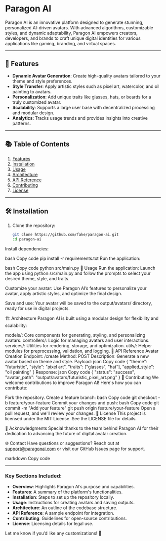 # Paragon AI

Paragon AI is an innovative platform designed to generate stunning, personalized AI-driven avatars. With advanced algorithms, customizable styles, and dynamic adaptability, Paragon AI empowers creators, developers, and brands to craft unique digital identities for various applications like gaming, branding, and virtual spaces.

---

## 🚀 Features

- **Dynamic Avatar Generation**: Create high-quality avatars tailored to your theme and style preferences.
- **Style Transfer**: Apply artistic styles such as pixel art, watercolor, and oil painting to avatars.
- **Personalization**: Add unique traits like glasses, hats, or beards for a truly customized avatar.
- **Scalability**: Supports a large user base with decentralized processing and modular design.
- **Analytics**: Tracks usage trends and provides insights into creative patterns.

---

## 📚 Table of Contents

1. [Features](#-features)
2. [Installation](#-installation)
3. [Usage](#-usage)
4. [Architecture](#-architecture)
5. [API Reference](#-api-reference)
6. [Contributing](#-contributing)
7. [License](#-license)

---

## 🛠 Installation

1. Clone the repository:
   ```bash
   git clone https://github.com/fake/paragon-ai.git
   cd paragon-ai
Install dependencies:

bash
Copy code
pip install -r requirements.txt
Run the application:

bash
Copy code
python src/main.py
📖 Usage
Run the application: Launch the app using python src/main.py and follow the prompts to select your desired theme, style, and traits.

Customize your avatar: Use Paragon AI’s features to personalize your avatar, apply artistic styles, and optimize the final design.

Save and use: Your avatar will be saved to the output/avatars/ directory, ready for use in digital projects.

🏗 Architecture
Paragon AI is built using a modular design for flexibility and scalability:

models/: Core components for generating, styling, and personalizing avatars.
controllers/: Logic for managing avatars and user interactions.
services/: Utilities for rendering, storage, and optimization.
utils/: Helper modules for preprocessing, validation, and logging.
📡 API Reference
Avatar Creation
Endpoint: /create
Method: POST
Description: Generate a new avatar based on theme and style.
Payload:
json
Copy code
{
  "theme": "futuristic",
  "style": "pixel art",
  "traits": ["glasses", "hat"],
  "applied_style": "oil painting"
}
Response:
json
Copy code
{
  "status": "success",
  "avatar_path": "output/avatars/futuristic_pixel_art.png"
}
🤝 Contributing
We welcome contributions to improve Paragon AI! Here's how you can contribute:

Fork the repository.
Create a feature branch:
bash
Copy code
git checkout -b feature/your-feature
Commit your changes and push:
bash
Copy code
git commit -m "Add your feature"
git push origin feature/your-feature
Open a pull request, and we'll review your changes.
📜 License
This project is licensed under the MIT License. See the LICENSE file for details.

👥 Acknowledgments
Special thanks to the team behind Paragon AI for their dedication to advancing the future of digital avatar creation.

🌐 Contact
Have questions or suggestions? Reach out at support@paragonai.com or visit our GitHub Issues page for support.

markdown
Copy code

---

### Key Sections Included:

- **Overview**: Highlights Paragon AI’s purpose and capabilities.
- **Features**: A summary of the platform's functionalities.
- **Installation**: Steps to set up the repository locally.
- **Usage**: Instructions for creating avatars and saving outputs.
- **Architecture**: An outline of the codebase structure.
- **API Reference**: A sample endpoint for integration.
- **Contributing**: Guidelines for open-source contributions.
- **License**: Licensing details for legal use.

Let me know if you’d like any customizations! 🚀
